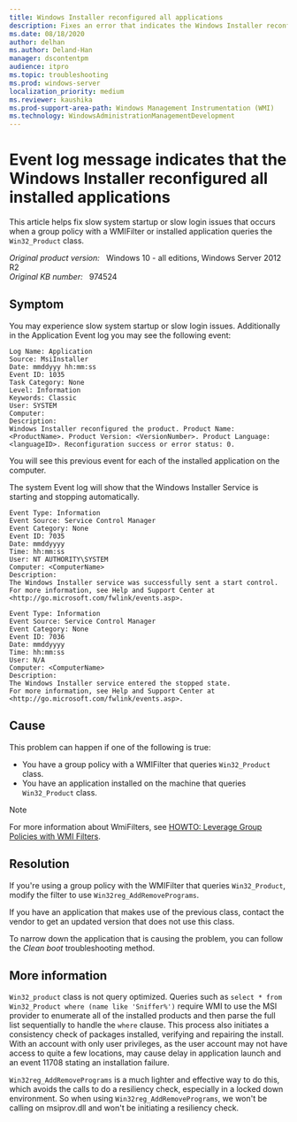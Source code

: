 ```yaml
---
title: Windows Installer reconfigured all applications
description: Fixes an error that indicates the Windows Installer reconfigured all installed applications.
ms.date: 08/18/2020
author: delhan
ms.author: Deland-Han
manager: dscontentpm
audience: itpro
ms.topic: troubleshooting
ms.prod: windows-server
localization_priority: medium
ms.reviewer: kaushika
ms.prod-support-area-path: Windows Management Instrumentation (WMI)
ms.technology: WindowsAdministrationManagementDevelopment
---
```

# Event log message indicates that the Windows Installer reconfigured all installed applications

This article helps fix slow system startup or slow login issues that occurs when a group policy with a WMIFilter or installed application queries the `Win32_Product` class.

_Original product version:_ &nbsp; Windows 10 - all editions, Windows Server 2012 R2  
_Original KB number:_ &nbsp; 974524

## Symptom

You may experience slow system startup or slow login issues. Additionally in the Application Event log you may see the following event:

```console
Log Name: Application
Source: MsiInstaller
Date: mmddyyy hh:mm:ss
Event ID: 1035
Task Category: None
Level: Information
Keywords: Classic
User: SYSTEM
Computer:
Description:
Windows Installer reconfigured the product. Product Name: <ProductName>. Product Version: <VersionNumber>. Product Language: <languageID>. Reconfiguration success or error status: 0.
```

You will see this previous event for each of the installed application on the computer.

The system Event log will show that the Windows Installer Service is starting and stopping automatically.

```console
Event Type: Information
Event Source: Service Control Manager
Event Category: None
Event ID: 7035
Date: mmddyyyy
Time: hh:mm:ss
User: NT AUTHORITY\SYSTEM
Computer: <ComputerName>
Description:
The Windows Installer service was successfully sent a start control.
For more information, see Help and Support Center at <http://go.microsoft.com/fwlink/events.asp>.

Event Type: Information
Event Source: Service Control Manager
Event Category: None
Event ID: 7036
Date: mmddyyyy
Time: hh:mm:ss
User: N/A
Computer: <ComputerName>
Description:
The Windows Installer service entered the stopped state.
For more information, see Help and Support Center at <http://go.microsoft.com/fwlink/events.asp>.
```

## Cause

This problem can happen if one of the following is true:

- You have a group policy with a WMIFilter that queries `Win32_Product` class.
- You have an application installed on the machine that queries `Win32_Product` class.

> [!NOTE]
> For more information about WmiFilters, see [HOWTO: Leverage Group Policies with WMI Filters](https://support.microsoft.com/help/555253).

## Resolution

If you're using a group policy with the WMIFilter that queries `Win32_Product`, modify the filter to use `Win32reg_AddRemovePrograms`.

If you have an application that makes use of the previous class, contact the vendor to get an updated version that does not use this class.

To narrow down the application that is causing the problem, you can follow the *Clean boot* troubleshooting method.

## More information

`Win32_product` class is not query optimized. Queries such as `select * from Win32_Product where (name like 'Sniffer%')` require WMI to use the MSI provider to enumerate all of the installed products and then parse the full list sequentially to handle the `where` clause. This process also initiates a consistency check of packages installed, verifying and repairing the install. With an account with only user privileges, as the user account may not have access to quite a few locations, may cause delay in application launch and an event 11708 stating an installation failure.

`Win32reg_AddRemovePrograms` is a much lighter and effective way to do this, which avoids the calls to do a resiliency check, especially in a locked down environment. So when using `Win32reg_AddRemovePrograms`, we won't be calling on msiprov.dll and won't be initiating a resiliency check.

